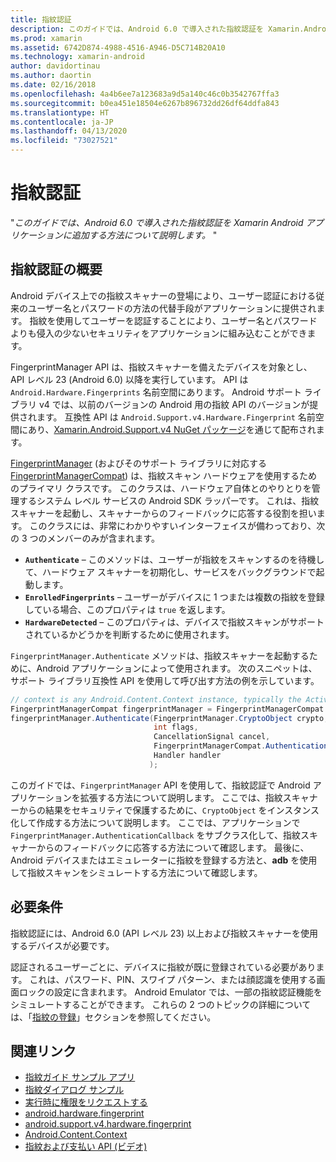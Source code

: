 ```yaml
---
title: 指紋認証
description: このガイドでは、Android 6.0 で導入された指紋認証を Xamarin.Android アプリケーションに追加する方法について説明します。
ms.prod: xamarin
ms.assetid: 6742D874-4988-4516-A946-D5C714B20A10
ms.technology: xamarin-android
author: davidortinau
ms.author: daortin
ms.date: 02/16/2018
ms.openlocfilehash: 4a4b6ee7a123683a9d5a140c46c0b3542767ffa3
ms.sourcegitcommit: b0ea451e18504e6267b896732dd26df64ddfa843
ms.translationtype: HT
ms.contentlocale: ja-JP
ms.lasthandoff: 04/13/2020
ms.locfileid: "73027521"
---
```

# <a name="fingerprint-authentication"></a>指紋認証

"_このガイドでは、Android 6.0 で導入された指紋認証を Xamarin Android アプリケーションに追加する方法について説明します。_ "

## <a name="fingerprint-authentication-overview"></a>指紋認証の概要

Android デバイス上での指紋スキャナーの登場により、ユーザー認証における従来のユーザー名とパスワードの方法の代替手段がアプリケーションに提供されます。 指紋を使用してユーザーを認証することにより、ユーザー名とパスワードよりも侵入の少ないセキュリティをアプリケーションに組み込むことができます。

FingerprintManager API は、指紋スキャナーを備えたデバイスを対象とし、API レベル 23 (Android 6.0) 以降を実行しています。 API は `Android.Hardware.Fingerprints` 名前空間にあります。 Android サポート ライブラリ v4 では、以前のバージョンの Android 用の指紋 API のバージョンが提供されます。 互換性 API は `Android.Support.v4.Hardware.Fingerprint` 名前空間にあり、[Xamarin.Android.Support.v4 NuGet パッケージ](https://www.nuget.org/packages/Xamarin.Android.Support.v4/)を通じて配布されます。

[FingerprintManager](https://developer.android.com/reference/android/hardware/fingerprint/FingerprintManager.html) (およびそのサポート ライブラリに対応する [FingerprintManagerCompat](https://developer.android.com/reference/android/support/v4/hardware/fingerprint/FingerprintManagerCompat.html)) は、指紋スキャン ハードウェアを使用するためのプライマリ クラスです。 このクラスは、ハードウェア自体とのやりとりを管理するシステム レベル サービスの Android SDK ラッパーです。 これは、指紋スキャナーを起動し、スキャナーからのフィードバックに応答する役割を担います。 このクラスには、非常にわかりやすいインターフェイスが備わっており、次の 3 つのメンバーのみが含まれます。

- **`Authenticate`** &ndash; このメソッドは、ユーザーが指紋をスキャンするのを待機して、ハードウェア スキャナーを初期化し、サービスをバックグラウンドで起動します。
- **`EnrolledFingerprints`** &ndash; ユーザーがデバイスに 1 つまたは複数の指紋を登録している場合、このプロパティは `true` を返します。
- **`HardwareDetected`** &ndash; このプロパティは、デバイスで指紋スキャンがサポートされているかどうかを判断するために使用されます。

`FingerprintManager.Authenticate` メソッドは、指紋スキャナーを起動するために、Android アプリケーションによって使用されます。 次のスニペットは、サポート ライブラリ互換性 API を使用して呼び出す方法の例を示しています。

```csharp
// context is any Android.Content.Context instance, typically the Activity 
FingerprintManagerCompat fingerprintManager = FingerprintManagerCompat.From(context);
fingerprintManager.Authenticate(FingerprintManager.CryptoObject crypto,
                                int flags,
                                CancellationSignal cancel,
                                FingerprintManagerCompat.AuthenticationCallback callback,
                                Handler handler
                               );
```

このガイドでは、`FingerprintManager` API を使用して、指紋認証で Android アプリケーションを拡張する方法について説明します。 ここでは、指紋スキャナーからの結果をセキュリティで保護するために、`CryptoObject` をインスタンス化して作成する方法について説明します。 ここでは、アプリケーションで `FingerprintManager.AuthenticationCallback` をサブクラス化して、指紋スキャナーからのフィードバックに応答する方法について確認します。 最後に、Android デバイスまたはエミュレーターに指紋を登録する方法と、**adb** を使用して指紋スキャンをシミュレートする方法について確認します。

## <a name="requirements"></a>必要条件

指紋認証には、Android 6.0 (API レベル 23) 以上および指紋スキャナーを使用するデバイスが必要です。 

認証されるユーザーごとに、デバイスに指紋が既に登録されている必要があります。 これは、パスワード、PIN、スワイプ パターン、または顔認識を使用する画面ロックの設定に含まれます。 Android Emulator では、一部の指紋認証機能をシミュレートすることができます。  これらの 2 つのトピックの詳細については、「[指紋の登録](enrolling-fingerprint.md)」セクションを参照してください。 

## <a name="related-links"></a>関連リンク

- [指紋ガイド サンプル アプリ](https://docs.microsoft.com/samples/xamarin/monodroid-samples/fingerprintguide)
- [指紋ダイアログ サンプル](https://docs.microsoft.com/samples/xamarin/monodroid-samples/android-m-fingerprintdialog)
- [実行時に権限をリクエストする](https://developer.android.com/training/permissions/requesting.html)
- [android.hardware.fingerprint](https://developer.android.com/reference/android/hardware/fingerprint/package-summary.html)
- [android.support.v4.hardware.fingerprint](https://developer.android.com/reference/android/support/v4/hardware/fingerprint/package-summary.html)
- [Android.Content.Context](xref:Android.Content.Context)
- [指紋および支払い API (ビデオ)](https://youtu.be/VOn7VrTRlA4)
